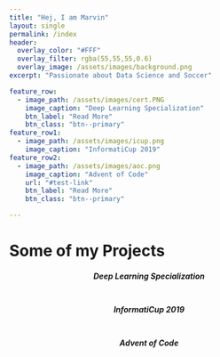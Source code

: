 ```yaml
---
title: "Hej, I am Marvin"
layout: single
permalink: /index
header:
  overlay_color: "#FFF"
  overlay_filter: rgba(55,55,55,0.6)
  overlay_image: /assets/images/background.png
excerpt: "Passionate about Data Science and Soccer"

feature_row:
  - image_path: /assets/images/cert.PNG
    image_caption: "Deep Learning Specialization"
    btn_label: "Read More"
    btn_class: "btn--primary"
feature_row1:
  - image_path: /assets/images/icup.png
    image_caption: "InformatiCup 2019"
feature_row2:
  - image_path: /assets/images/aoc.png
    image_caption: "Advent of Code"
    url: "#test-link"
    btn_label: "Read More"
    btn_class: "btn--primary"

---
```


<!--
# About me
- Currently writing my master thesis at TU Braunschweig

- Before: Working at Continental GmbH as a Data Scientist

- Interests: I love every kind of sport - especially soccer, beachvolley and badminton. Traveling, artificial intelligence, music, gaming.


---
-->

# Some of my Projects

<center><h5> Deep Learning Specialization </h5>
<a href="https://coursera.org/share/8ff85038b18ee0de81396b163c47c69f" target="_blank">
<figure style="max-width: 80%" class="align-center">
  <img src="{{ site.url }}{{ site.baseurl }}/assets/images/cert.png" alt="">
</figure> 
</a>
</center>

<center><h5> InformatiCup 2019 </h5>
<a href="https://github.com/Marvinho/InformatiCupUndCupper" target="_blank">
<figure style="max-width: 80%" class="align-center">
  <img src="{{ site.url }}{{ site.baseurl }}/assets/images/icup.png" alt="">
</figure> 
</a>
</center>
<center> <h5>Advent of Code </h5>
  <a href="https://github.com/Marvinho/Advent-of-Code" target="_blank">
<figure style="max-width: 80%" class="align-center">
  <img src="{{ site.url }}{{ site.baseurl }}/assets/images/aoc.png" alt="">
</figure>
</a> 
</center>